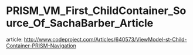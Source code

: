 # PRISM_VM_First_ChildContainer_Source_Of_SachaBarber_Article

article: http://www.codeproject.com/Articles/640573/ViewModel-st-Child-Container-PRISM-Navigation
